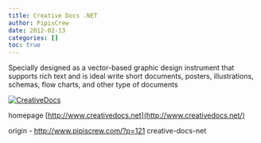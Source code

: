 ```yaml
---
title: Creative Docs .NET
author: PipisCrew
date: 2012-02-13
categories: []
toc: true
---
```


Specially designed as a vector-based graphic design instrument that supports rich text and is ideal write short documents, posters, illustrations, schemas, flow charts, and other type of documents

[![](https://www.pipiscrew.com/wp-content/uploads/2011/12/CreativeDocs.png "CreativeDocs")](https://www.pipiscrew.com/wp-content/uploads/2011/12/CreativeDocs.png)

homepage [http://www.creativedocs.net](http://www.creativedocs.net/)

origin - http://www.pipiscrew.com/?p=121 creative-docs-net
